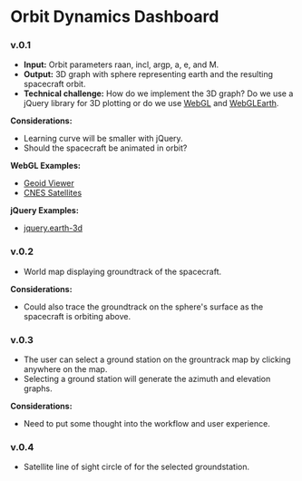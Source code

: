 # Orbit Dynamics Dashboard

### v.0.1
- **Input:** Orbit parameters raan, incl, argp, a, e, and M.
- **Output:** 3D graph with sphere representing earth and the resulting spacecraft orbit.
- **Technical challenge:** How do we implement the 3D graph? Do we use a jQuery library for 3D plotting or do we use [WebGL](https://developer.mozilla.org/en-US/docs/Web/API/WebGL_API/Tutorial/Getting_started_with_WebGL) and [WebGLEarth](http://examples.webglearth.com/#satellite).

**Considerations:**
- Learning curve will be smaller with jQuery.
- Should the spacecraft be animated in orbit?

**WebGL Examples:**
- [Geoid Viewer](http://geomatica.como.polimi.it/elab/geoid/geoidViewer.html)
- [CNES Satellites](https://experiments.withgoogle.com/search?q=satellite)

**jQuery Examples:**
- [jquery.earth-3d](http://sebastien.drouyer.com/jquery.earth-3d/)


### v.0.2
- World map displaying groundtrack of the spacecraft.

**Considerations:** 
- Could also trace the groundtrack on the sphere's surface as the spacecraft is orbiting above. 

### v.0.3
- The user can select a ground station on the grountrack map by clicking anywhere on the map.
- Selecting a ground station will generate the azimuth and elevation graphs.

**Considerations:**
- Need to put some thought into the workflow and user experience.

### v.0.4
- Satellite line of sight circle of for the selected groundstation.
